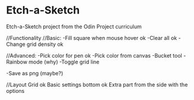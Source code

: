 # Etch-a-Sketch
Etch-a-Sketch project from the Odin Project curriculum

//Functionality 
//Basic:
-Fill square when mouse hover ok
-Clear all ok 
-Change grid density ok

//Advanced:
-Pick color for pen ok
-Pick color from canvas
-Bucket tool
-Rainbow mode (why)
-Toggle grid line

-Save as png (maybe?)

//Layout
Grid ok 
Basic settings bottom ok
Extra part from the side with the options
